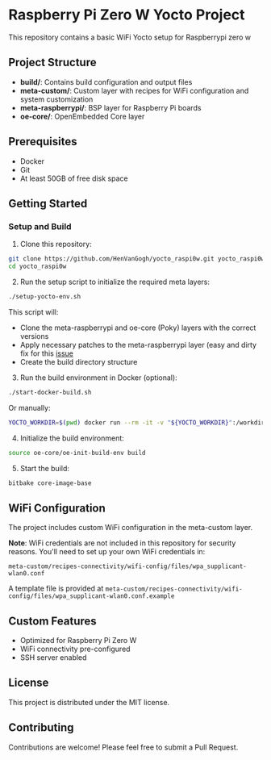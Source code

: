 # Raspberry Pi Zero W Yocto Project

This repository contains a basic WiFi Yocto setup for Raspberrypi zero w

## Project Structure

- **build/**: Contains build configuration and output files
- **meta-custom/**: Custom layer with recipes for WiFi configuration and system customization
- **meta-raspberrypi/**: BSP layer for Raspberry Pi boards
- **oe-core/**: OpenEmbedded Core layer

## Prerequisites

- Docker
- Git
- At least 50GB of free disk space

## Getting Started

### Setup and Build

1. Clone this repository:
```bash
git clone https://github.com/HenVanGogh/yocto_raspi0w.git yocto_raspi0w
cd yocto_raspi0w
```

2. Run the setup script to initialize the required meta layers:
```bash
./setup-yocto-env.sh
```
This script will:
- Clone the meta-raspberrypi and oe-core (Poky) layers with the correct versions
- Apply necessary patches to the meta-raspberrypi layer (easy and dirty fix for this [issue]([https://github.com/](https://lists.yoctoproject.org/g/yocto/topic/wireless_interface_wlan_not/103150047))  
- Create the build directory structure

3. Run the build environment in Docker (optional):
```bash
./start-docker-build.sh
```
Or manually:
```bash
YOCTO_WORKDIR=$(pwd) docker run --rm -it -v "${YOCTO_WORKDIR}":/workdir crops/poky:ubuntu-22.04 --workdir=/workdir
```

4. Initialize the build environment:
```bash
source oe-core/oe-init-build-env build
```

5. Start the build:
```bash
bitbake core-image-base
```

## WiFi Configuration

The project includes custom WiFi configuration in the meta-custom layer. 

**Note**: WiFi credentials are not included in this repository for security reasons. You'll need to set up your own WiFi credentials in:
```
meta-custom/recipes-connectivity/wifi-config/files/wpa_supplicant-wlan0.conf
```

A template file is provided at `meta-custom/recipes-connectivity/wifi-config/files/wpa_supplicant-wlan0.conf.example`

## Custom Features

- Optimized for Raspberry Pi Zero W
- WiFi connectivity pre-configured
- SSH server enabled

## License

This project is distributed under the MIT license.

## Contributing

Contributions are welcome! Please feel free to submit a Pull Request.
